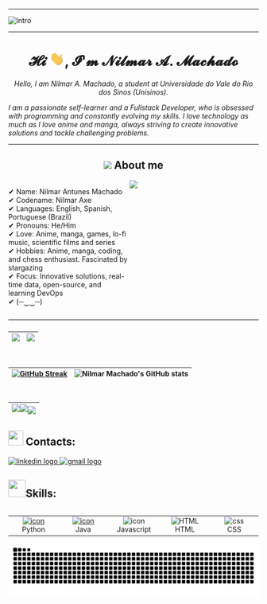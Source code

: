 <hr>

<img src="https://github.com/NilmarAxe/NilmarAxe/assets/116046115/5041f0d7-81bd-4d5f-bcbb-d5da1a903f07" alt="Intro" height="230" width="100%">

<hr>

<h1 align="center">𝓗𝓲 <img src="https://raw.githubusercontent.com/ABSphreak/ABSphreak/master/gifs/Hi.gif" width="30px">, 𝓘'𝓶 𝓝𝓲𝓵𝓶𝓪𝓻 𝓐. 𝓜𝓪𝓬𝓱𝓪𝓭𝓸</h1>

<p align="center">
  <em>
 Hello, I am Nilmar A. Machado, a student at Universidade do Vale do Rio dos Sinos (Unisinos).

I am a passionate self-learner and a Fullstack Developer, who is obsessed with programming and constantly evolving my skills. I love technology as much as I love anime and manga, always striving to create innovative solutions and tackle challenging problems.
</em>

<hr>

<h2 align="center"><picture><img src = "https://github.com/7oSkaaa/7oSkaaa/blob/main/Images/about_me.gif?raw=true" width = 50px></picture> About me</h2>

<picture> <img align="right" src="https://github.com/NilmarAxe/NilmarAxe/assets/116046115/9e749302-928c-4784-aaa7-bdd8b7947d68" width = 260px></picture>

<div style="display: flex; align-items: flex-start;">
    <div style="flex: 1;" align="left">
        <ul style="list-style-type: none; padding: 0;">
            <li>✔ Name: Nilmar Antunes Machado </li>
            <li>✔ Codename: Nilmar Axe </li>
            <li>✔ Languages: English, Spanish, Portuguese (Brazil) </li>
            <li>✔ Pronouns: He/Him </li>
            <li>✔ Love: Anime, manga, games, lo-fi music, scientific films and series </li>
            <li>✔ Hobbies: Anime, manga, coding, and chess enthusiast. Fascinated by stargazing </li>
            <li>✔ Focus: Innovative solutions, real-time data, open-source, and learning DevOps </li>
            <li>✔ (─‿‿─)</li>
        </ul>
    </div>
</div>

<hr>

###

|![](http://github-profile-summary-cards.vercel.app/api/cards/profile-details?username=NilmarAxe&theme=github_dark)|![](http://github-profile-summary-cards.vercel.app/api/cards/productive-time?username=NilmarAxe&theme=github_dark&utcOffset=8)|
|---|---|
<br> 

[![GitHub Streak](https://streak-stats.demolab.com?user=NilmarAxe&theme=github-dark-blue)](https://git.io/streak-stats)|![Nilmar Machado's GitHub stats](https://github-readme-stats.vercel.app/api?username=NilmarAxe&theme=github_dark&show_icons=true)
|---|---|
<br>

|![](http://github-profile-summary-cards.vercel.app/api/cards/repos-per-language?username=NilmarAxe&theme=github_dark)![](http://github-profile-summary-cards.vercel.app/api/cards/most-commit-language?username=NilmarAxe&theme=github_dark)<img align="center" height="200" src="https://github.com/NilmarAxe/NilmarAxe/assets/116046115/fbd3b908-473c-4afb-a587-5be4d0a83d1f"  />
|---|

###

<h2><img src="https://media.giphy.com/media/mpM654sL8gJumwGmAn/giphy.gif" width="30px" height="30px"> Contacts:</h2>

<div align="left">
  <a href="https://www.linkedin.com/in/nilmarmachado/" target="_blank">
    <img src="https://img.shields.io/static/v1?message=LinkedIn&logo=linkedin&label=&color=0077B5&logoColor=white&labelColor=&style=for-the-badge" height="35" alt="linkedin logo"  />
  </a>
  <a href="mailto:nilmarmachadoaxe@gmail.com" target="_blank">
    <img src="https://img.shields.io/static/v1?message=Gmail&logo=gmail&label=&color=D14836&logoColor=white&labelColor=&style=for-the-badge" height="35" alt="gmail logo"  />
  </a>
</div>

###

<h2><img src="https://media.giphy.com/media/tZIxqCNZhC9YKasYf7/giphy.gif" width="35px" height="35px">Skills:</h2>

<table align="left">

  <tr>
    <td align="center" width="96">
      <a href="#macropower-tech">
        <img src="https://techstack-generator.vercel.app/python-icon.svg" alt="icon" width="65" height="65" />
      </a>
      <br>Python
    </td>
    <td align="center" width="96">
      <a href="#macropower-tech">
        <img src="https://techstack-generator.vercel.app/java-icon.svg" alt="icon" width="65" height="65" />
      </a>
      <br>Java
     <td align="center" width="96">
        <img src="https://techstack-generator.vercel.app/js-icon.svg" alt="icon" width="65" height="65" />
      <br>Javascript
    </td>
     <td align="center"  width="96">
        <img src="https://skillicons.dev/icons?i=html" width="48" height="48" alt="HTML" />
      <br>HTML
    </td>
    <td align="center" width="96">
        <img src="https://skillicons.dev/icons?i=css" width="48" height="48" alt="css" />
      <br>CSS
    </td>
    
</tr>

</table>

###

<br clear="both">

<img src="https://raw.githubusercontent.com/NilmarAxe/NilmarAxe/output/snake.svg" alt="Snake animation" />

###
